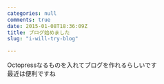 ```yaml
---
categories: null
comments: true
date: 2015-01-08T18:36:09Z
title: ブログ始めました
slug: "i-will-try-blog"

---
```


Octopressなるものを入れてブログを作れるらしいです  
最近は便利ですね  
